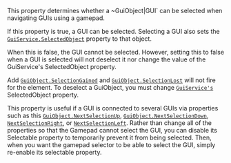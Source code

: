 This property determines whether a ~GuiObject|GUI` can be selected when
navigating GUIs using a gamepad.

If this property is true, a GUI can be selected. Selecting a GUI also sets
the [`GuiService.SelectedObject`](https://create.roblox.com/docs/reference/engine/classes/GuiService#SelectedObject) property to that object.

When this is false, the GUI cannot be selected. However, setting this to
false when a GUI is selected will not deselect it nor change the value of
the GuiService's SelectedObject property.

Add [`GuiObject.SelectionGained`](https://create.roblox.com/docs/reference/engine/classes/GuiObject#SelectionGained) and [`GuiObject.SelectionLost`](https://create.roblox.com/docs/reference/engine/classes/GuiObject#SelectionLost)
will not fire for the element. To deselect a GuiObject, you must change
[`GuiService's`](https://create.roblox.com/docs/reference/engine/classes/GuiService) SelectedObject property.

This property is useful if a GUI is connected to several GUIs via
properties such as this [`GuiObject.NextSelectionUp`](https://create.roblox.com/docs/reference/engine/classes/GuiObject#NextSelectionUp),
[`GuiObject.NextSelectionDown`](https://create.roblox.com/docs/reference/engine/classes/GuiObject#NextSelectionDown), [`NextSelectionRight`](https://create.roblox.com/docs/reference/engine/classes/GuiObject),
or [`NextSelectionLeft`](https://create.roblox.com/docs/reference/engine/classes/GuiObject). Rather than change all of the
properties so that the Gamepad cannot select the GUI, you can disable its
Selectable property to temporarily prevent it from being selected. Then,
when you want the gamepad selector to be able to select the GUI, simply
re-enable its selectable property.